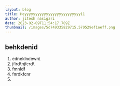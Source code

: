 ```yaml
---
layout: blog
title: Heyyyyyyyyyyyyyyyyyyyyyyyyyy11
author: jitesh nasigari
date: 2023-02-09T11:54:17.709Z
thumbnail: /images/5d749335829715.570529ef1eeff.png
---
```

## b﻿ehkdenid

1. ﻿edneklndewn\
2. j﻿fird\njfcrd\
3. f﻿mnldf
4. f﻿nrdkfcnr
5.